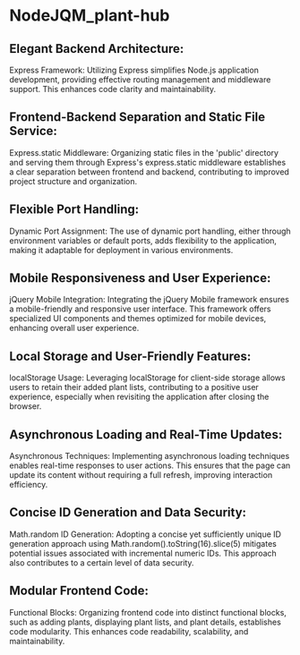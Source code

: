 # NodeJQM_plant-hub
## Elegant Backend Architecture:
Express Framework: Utilizing Express simplifies Node.js application development, providing effective routing management and middleware support. This enhances code clarity and maintainability.

## Frontend-Backend Separation and Static File Service:
Express.static Middleware: Organizing static files in the 'public' directory and serving them through Express's express.static middleware establishes a clear separation between frontend and backend, contributing to improved project structure and organization.

## Flexible Port Handling:
Dynamic Port Assignment: The use of dynamic port handling, either through environment variables or default ports, adds flexibility to the application, making it adaptable for deployment in various environments.

## Mobile Responsiveness and User Experience:
jQuery Mobile Integration: Integrating the jQuery Mobile framework ensures a mobile-friendly and responsive user interface. This framework offers specialized UI components and themes optimized for mobile devices, enhancing overall user experience.

## Local Storage and User-Friendly Features:
localStorage Usage: Leveraging localStorage for client-side storage allows users to retain their added plant lists, contributing to a positive user experience, especially when revisiting the application after closing the browser.

## Asynchronous Loading and Real-Time Updates:
Asynchronous Techniques: Implementing asynchronous loading techniques enables real-time responses to user actions. This ensures that the page can update its content without requiring a full refresh, improving interaction efficiency.

## Concise ID Generation and Data Security:
Math.random ID Generation: Adopting a concise yet sufficiently unique ID generation approach using Math.random().toString(16).slice(5) mitigates potential issues associated with incremental numeric IDs. This approach also contributes to a certain level of data security.

## Modular Frontend Code:
Functional Blocks: Organizing frontend code into distinct functional blocks, such as adding plants, displaying plant lists, and plant details, establishes code modularity. This enhances code readability, scalability, and maintainability.
